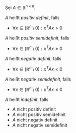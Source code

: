 Sei $A \in \mathbb{R}^{n \times n}$.

$A$ heißt *positiv definit*, falls
- $\forall x \in (\mathbb{R}^n \setminus 0) : x^TAx \gt 0$

$A$ heißt *positiv semidefinit*, falls
- $\forall x \in (\mathbb{R}^n \setminus 0) : x^TAx \ge 0$

$A$ heißt *negativ definit*, falls
- $\forall x \in (\mathbb{R}^n \setminus 0) : x^TAx \lt 0$

$A$ heißt *negativ semidefinit*, falls
- $\forall x \in (\mathbb{R}^n \setminus 0) : x^TAx \le 0$

$A$ heißt *indefinit*, falls
- $A$ nicht positiv definit
- $A$ nicht positiv semidefinit
- $A$ nicht negativ definit
- $A$ nicht negativ semidefinit
